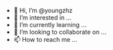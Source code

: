 - 👋 Hi, I’m @youngzhz
- 👀 I’m interested in ...
- 🌱 I’m currently learning ...
- 💞️ I’m looking to collaborate on ...
- 📫 How to reach me ...

<!---
youngzhz/youngzhz is a ✨ special ✨ repository because its `README.md` (this file) appears on your GitHub profile.
You can click the Preview link to take a look at your changes.
--->
